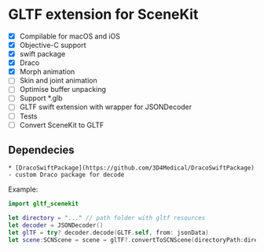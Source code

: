 # GLTF extension for SceneKit


 - [X] Compilable for macOS and iOS
 - [X] Objective-C support
 - [X] swift package
 - [X] Draco
 - [X] Morph animation
 - [ ] Skin and joint animation
 - [ ] Optimise buffer unpacking
 - [ ] Support \*.glb
 - [ ] GLTF swift extension with wrapper for JSONDecoder
 - [ ] Tests
 - [ ] Convert SceneKit to GLTF
 
 ## Dependecies
    * [DracoSwiftPackage](https://github.com/3D4Medical/DracoSwiftPackage) - custom Draco package for decode   

Example:
```swift
import gltf_scenekit

let directory = "..." // path folder with gltf resources
let decoder = JSONDecoder()
let glTF = try? decoder.decode(GLTF.self, from: jsonData)
let scene:SCNScene = scene = glTF?.convertToSCNScene(directoryPath:directory)
```
